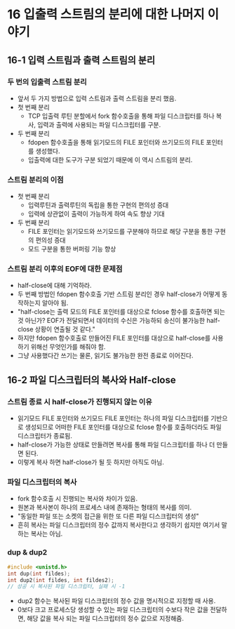 # 16 입출력 스트림의 분리에 대한 나머지 이야기

## 16-1 입력 스트림과 출력 스트림의 분리

### 두 번의 입출력 스트림 분리

* 앞서 두 가지 방법으로 입력 스트림과 출력 스트림을 분리 했음.
* 첫 번째 분리
  * TCP 입출력 루틴 분할에서 fork 함수호출을 통해 파일 디스크립터를 하나 복사, 입력과 출력에 사용되는 파일 디스크립터를 구분.
* 두 번째 분리
  * fdopen 함수호출을 통해 읽기모드의 FILE 포인터와 쓰기모드의 FILE 포인터를 생성했다.
  * 입출력에 대한 도구가 구분 되었기 때문에 이 역시 스트림의 분리.

### 스트림 분리의 이점

* 첫 번째 분리
  * 입력루틴과 출력루틴의 독립을 통한 구현의 편의성 증대
  * 입력에 상관없이 출력이 가능하게 하여 속도 향상 기대
* 두 번째 분리
  * FILE 포인터는 읽기모드와 쓰기모드를 구분해야 하므로 해당 구분을 통한 구현의 편의성 증대
  * 모드 구분을 통한 버퍼링 기능 향상

### 스트림 분리 이후의 EOF에 대한 문제점

* half-close에 대해 기억하라.
* 두 번째 방법인 fdopen 함수호출 기반 스트림 분리인 경우 half-close가 어떻게 동작하는지 알아야 됨.
* "half-close는 출력 모드의 FILE 포인터를 대상으로  fclose 함수를 호출하면 되는것 아닌가? EOF가 전달되면서 데이터의 수신은 가능하되 송신이 불가능한 half-close 상황이 연출될 것 같다."
* 하지만 fdopen 함수호출로 만들어진 FILE 포인터를 대상으로 half-close를 사용하기 위해선 무엇인가를 해줘야 함.
* 그냥 사용했다간 쓰기는 물론, 읽기도 불가능한 완전 종료로 이어진다.

## 16-2 파일 디스크립터의 복사와 Half-close

### 스트림 종료 시 half-close가 진행되지 않는 이유

* 읽기모드 FILE 포인터와 쓰기모드 FILE 포인터는 하나의 파일 디스크립터를 기반으로 생성되므로 어떠한 FILE 포인터를 대상으로 fclose 함수를 호출하더라도 파일 디스크립터가 종료됨.
* half-close가 가능한 상태로 만들려면 복사를 통해 파일 디스크립터를 하나 더 만들면 된다.
* 이렇게 복사 하면 half-close가 될 듯 하지만 아직도 아님.

### 파일 디스크립터의 복사

* fork 함수호출 시 진행되는 복사와 차이가 있음.
* 원본과 복사본이 하나의 프로세스 내에 존재하는 형태의 복사를 의미.
* "동일한 파일 또는 소켓의 접근을 위한 또 다른 파일 디스크립터의 생성"
* 흔히 복사는 파일 디스크립터의 정수 값까지 복사한다고 생각하기 쉽지만 여기서 말하는 복사는 아님.

### dup & dup2

```cpp
#include <unistd.h>
int dup(int fildes);
int dup2(int fildes, int fildes2);
// 성공 시 복사된 파일 디스크립터, 실패 시 -1
```

* dup2 함수는 복사된 파일 디스크립터의 정수 값을 명시적으로 지정할 때 사용.
* 0보다 크고 프로세스당 생성할 수 있는 파일 디스크립터의 수보다 작은 값을 전달하면, 해당 값을 복사 되는 파일 디스크립터의 정수 값으로 지정해줌.